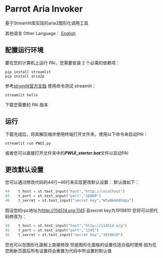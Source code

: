 # Parrot Aria Invoker
基于Streamlit库实现的aria2图形化调用工具

其他语言 Other Language：
[English](README.md)

## 配置运行环境
要在您的计算机上运行 PAI，您需要安装 2 个必需的依赖项：
```shell
pip install streamlit
pip install aria2p
```
参考[strymllit官方文档](https://docs.streamlit.io/get-started/installation) 使用命令测试 streamlit：
```shell
streamlit hello
```
下载您需要的 PAI 版本

## 运行
下载完成后，将其解压缩并使用终端打开文件夹，使用以下命令来启动PAI：
```shell
streamlit run PWUI.py
```
或者您可以直接打开文件夹中的***PWUI_starter.bat***文件以启动PAI

## 更改默认设置
您可以通过修改代码的44行~46行来实现更改默认设置：
默认值如下：
```python
44    t_host = st.text_input("host","http://localhost")
45    t_port = st.text_input("port","16800")
46    t_secret = st.text_input("secret key","WfwNk6K8hUpy")
```
假设您的rpc地址为*http://114514.org:1145*
且secret key为*1919810*
您将可以把代码修改为：
```python
44    t_host = st.text_input("host","http://114514.org")
45    t_port = st.text_input("port","1145")
46    t_secret = st.text_input("secret key","1919810")
```

您也可以在图形化面板上直接修改
但是图形化面板的设置仅适合临时使用
因为在您刷新页面后所有设置将会重置为代码中所设置的默认值
